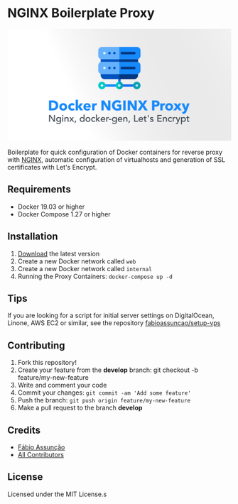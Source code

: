 # NGINX Boilerplate Proxy

<div align="center">
  <img src="examples/cover.svg" loading="lazy" />
</div>

Boilerplate for quick configuration of Docker containers for reverse proxy with [NGINX](https://github.com/nginx/nginx), automatic configuration of virtualhosts and generation of SSL certificates with Let's Encrypt.

## Requirements

* Docker 19.03 or higher
* Docker Compose 1.27 or higher

## Installation

1. [Download](https://github.com/fabioassuncao/docker-boilerplate-nginx-proxy/archive/master.zip) the latest version
2. Create a new Docker network called `web`
3. Create a new Docker network called `internal`
4. Running the Proxy Containers: `docker-compose up -d`

## Tips

If you are looking for a script for initial server settings on DigitalOcean, Linone, AWS EC2 or similar, see the repository [fabioassuncao/setup-vps](https://github.com/fabioassuncao/setup-vps)

## Contributing

1. Fork this repository!
2. Create your feature from the **develop** branch: git checkout -b feature/my-new-feature
3. Write and comment your code
4. Commit your changes: `git commit -am 'Add some feature'`
5. Push the branch: `git push origin feature/my-new-feature`
6. Make a pull request to the branch **develop**

## Credits

* [Fábio Assunção](https://github.com/fabioassuncao)
* [All Contributors](../../contributors)


## License

Licensed under the MIT License.s